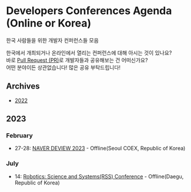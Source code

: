 # Developers Conferences Agenda (Online or Korea)
한국 사람들을 위한 개발자 컨퍼런스들 모음

한국에서 개최되거나 온라인에서 열리는 컨퍼런스에 대해 아시는 것이 있나요? </br>
바로 [Pull Request (PR)](https://github.com/DrawingProcess/korea-developers-conferences-agenda/pulls)로 개발자들과 공유해보는 건 어떠신가요? </br>
어떤 분야이든 상관없습니다! 많은 공유 부탁드립니다!

## Archives

* [2022](archives/2022.md)

## 2023

### February

* 27-28: [NAVER DEVIEW 2023](https://deview.kr/2023) - Offline(Seoul COEX, Republic of Korea)

### July

* 14: [Robotics: Science and Systems(RSS) Conference](https://me2.do/GEuW6LAu) - Offline(Daegu, Republic of Korea)